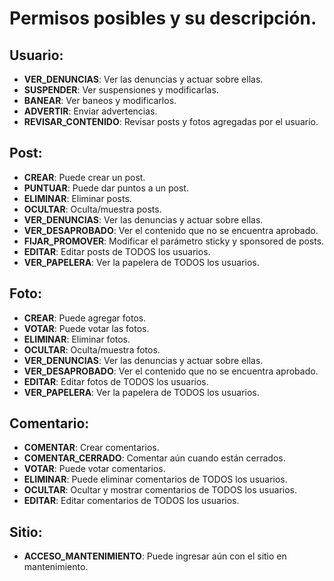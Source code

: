 # Permisos posibles y su descripción.

## Usuario:
 * **VER_DENUNCIAS**: Ver las denuncias y actuar sobre ellas.
 * **SUSPENDER**: Ver suspensiones y modificarlas.
 * **BANEAR**: Ver baneos y modificarlos.
 * **ADVERTIR**: Enviar advertencias.
 * **REVISAR_CONTENIDO**: Revisar posts y fotos agregadas por el usuario.

## Post:
 * **CREAR**: Puede crear un post.
 * **PUNTUAR**: Puede dar puntos a un post.
 * **ELIMINAR**: Eliminar posts.
 * **OCULTAR**: Oculta/muestra posts.
 * **VER_DENUNCIAS**: Ver las denuncias y actuar sobre ellas.
 * **VER_DESAPROBADO**: Ver el contenido que no se encuentra aprobado.
 * **FIJAR_PROMOVER**: Modificar el parámetro sticky y sponsored de posts.
 * **EDITAR**: Editar posts de TODOS los usuarios.
 * **VER_PAPELERA**: Ver la papelera de TODOS los usuarios.

## Foto:
 * **CREAR**: Puede agregar fotos.
 * **VOTAR**: Puede votar las fotos.
 * **ELIMINAR**: Eliminar fotos.
 * **OCULTAR**: Oculta/muestra fotos.
 * **VER_DENUNCIAS**: Ver las denuncias y actuar sobre ellas.
 * **VER_DESAPROBADO**: Ver el contenido que no se encuentra aprobado.
 * **EDITAR**: Editar fotos de TODOS los usuarios.
 * **VER_PAPELERA**: Ver la papelera de TODOS los usuarios.

## Comentario:
 * **COMENTAR**: Crear comentarios.
 * **COMENTAR_CERRADO**: Comentar aún cuando están cerrados.
 * **VOTAR**: Puede votar comentarios.
 * **ELIMINAR**: Puede eliminar comentarios de TODOS los usuarios.
 * **OCULTAR**: Ocultar y mostrar comentarios de TODOS los usuarios.
 * **EDITAR**: Editar comentarios de TODOS los usuarios.

## Sitio:
 * **ACCESO_MANTENIMIENTO**: Puede ingresar aún con el sitio en mantenimiento.
